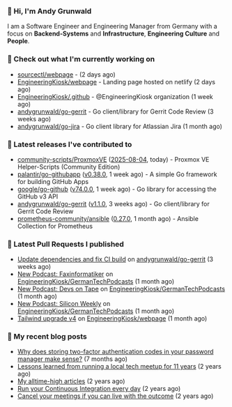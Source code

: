 ### 👋 Hi, I'm Andy Grunwald

I am a Software Engineer and Engineering Manager from Germany with a focus on **Backend-Systems** and **Infrastructure**, **Engineering Culture** and **People**.

### 👷 Check out what I'm currently working on


- [sourcectl/webpage](https://github.com/sourcectl/webpage) -  (2 days ago)
- [EngineeringKiosk/webpage](https://github.com/EngineeringKiosk/webpage) - Landing page hosted on netlify (2 days ago)
- [EngineeringKiosk/.github](https://github.com/EngineeringKiosk/.github) - @EngineeringKiosk organization (1 week ago)
- [andygrunwald/go-gerrit](https://github.com/andygrunwald/go-gerrit) - Go client/library for Gerrit Code Review (3 weeks ago)
- [andygrunwald/go-jira](https://github.com/andygrunwald/go-jira) - Go client library for Atlassian Jira (1 month ago)

### 🔭 Latest releases I've contributed to


- [community-scripts/ProxmoxVE](https://github.com/community-scripts/ProxmoxVE) ([2025-08-04](https://github.com/community-scripts/ProxmoxVE/releases/tag/2025-08-04), today) - Proxmox VE Helper-Scripts (Community Edition) 
- [palantir/go-githubapp](https://github.com/palantir/go-githubapp) ([v0.38.0](https://github.com/palantir/go-githubapp/releases/tag/v0.38.0), 1 week ago) - A simple Go framework for building GitHub Apps
- [google/go-github](https://github.com/google/go-github) ([v74.0.0](https://github.com/google/go-github/releases/tag/v74.0.0), 1 week ago) - Go library for accessing the GitHub v3 API
- [andygrunwald/go-gerrit](https://github.com/andygrunwald/go-gerrit) ([v1.1.0](https://github.com/andygrunwald/go-gerrit/releases/tag/v1.1.0), 3 weeks ago) - Go client/library for Gerrit Code Review
- [prometheus-community/ansible](https://github.com/prometheus-community/ansible) ([0.27.0](https://github.com/prometheus-community/ansible/releases/tag/0.27.0), 1 month ago) - Ansible Collection for Prometheus

### 🔨 Latest Pull Requests I published


- [Update dependencies and fix CI build](https://github.com/andygrunwald/go-gerrit/pull/192) on [andygrunwald/go-gerrit](https://github.com/andygrunwald/go-gerrit) (3 weeks ago)
- [New Podcast: Faxinformatiker](https://github.com/EngineeringKiosk/GermanTechPodcasts/pull/343) on [EngineeringKiosk/GermanTechPodcasts](https://github.com/EngineeringKiosk/GermanTechPodcasts) (1 month ago)
- [New Podcast: Devs on Tape](https://github.com/EngineeringKiosk/GermanTechPodcasts/pull/342) on [EngineeringKiosk/GermanTechPodcasts](https://github.com/EngineeringKiosk/GermanTechPodcasts) (1 month ago)
- [New Podcast: Silicon Weekly](https://github.com/EngineeringKiosk/GermanTechPodcasts/pull/341) on [EngineeringKiosk/GermanTechPodcasts](https://github.com/EngineeringKiosk/GermanTechPodcasts) (1 month ago)
- [Tailwind upgrade v4](https://github.com/EngineeringKiosk/webpage/pull/1074) on [EngineeringKiosk/webpage](https://github.com/EngineeringKiosk/webpage) (1 month ago)

### 📝 My recent blog posts


- [Why does storing two-factor authentication codes in your password manager make sense?](https://andygrunwald.com/blog/why-does-storing-two-factor-authentication-codes-in-your-password-manager-make-sense/) (7 months ago)
- [Lessons learned from running a local tech meetup for 11 years](https://andygrunwald.com/blog/lessons-learned-from-running-a-local-tech-meetup-for-11-years/) (2 years ago)
- [My alltime-high articles](https://andygrunwald.com/blog/my-all-time-high-articles/) (2 years ago)
- [Run your Continuous Integration every day](https://andygrunwald.com/blog/run-your-continuous-integration-every-day/) (2 years ago)
- [Cancel your meetings if you can live with the outcome](https://andygrunwald.com/blog/cancel-your-meetings-if-you-can-live-with-the-outcome/) (2 years ago)
